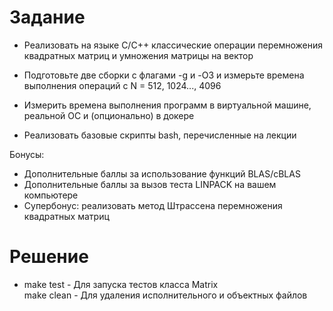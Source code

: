 # Задание  

* Реализовать на языке C/C++ классические операции перемножения квадратных матриц и умножения матрицы на вектор

* Подготовьте две сборки с флагами -g и  -O3 и измерьте времена выполнения операций с N = 512, 1024..., 4096
* Измерить времена выполнения программ в виртуальной машине, реальной ОС и (опционально) в докере
* Реализовать базовые скрипты bash, перечисленные на лекции

Бонусы:  

* Дополнительные баллы за использование функций BLAS/cBLAS
* Дополнительные баллы за вызов теста LINPACK на вашем компьютере
* Супербонус: реализовать метод Штрассена перемножения квадратных матриц

# Решение  

* 
    make test - Для запуска тестов класса Matrix  
    make clean - Для удаления исполнительного и объектных файлов  
